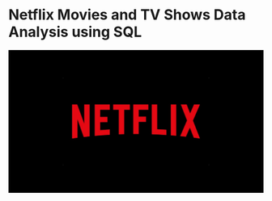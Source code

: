 # Netflix Movies and TV Shows Data Analysis using SQL
![Netflix Logo](https://github.com/Sadiq700/Netflix_SQL_Project/blob/main/Netflix%20logo.webp)
